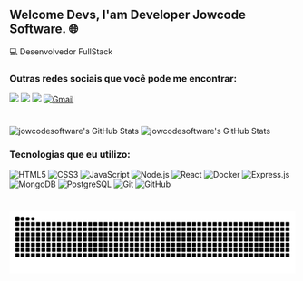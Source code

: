 ## Welcome Devs, I'am Developer Jowcode Software. 🌐
💻 Desenvolvedor FullStack

### Outras redes sociais que você pode me encontrar:

 <a href = "https://youtube.com/@jowcode?si=aLyxbma4_3ZF7CTU"><img src="https://img.shields.io/badge/Youtube-D14836?style=for-the-badge&logo=youtube&logoColor=white" target="_blank"></a>
 <a href="https://br.linkedin.com/in/jhonatan-souza01" target="_blank"><img src="https://img.shields.io/badge/Linkedin-7289DA?style=for-the-badge&logo=linkedin&logoColor=white"  target="_blank"></a> 
 <a href="https://instagram.com/jow_code" target="_blank"><img src="https://img.shields.io/badge/Instagram-E4405F?style=for-the-badge&logo=instagram&logoColor=white"    target="_blank"></a>
 <a href="mailto:jho.souza95@gmail.com"><img src="https://img.shields.io/badge/-Gmail-%23333?style=for-the-badge&logo=gmail&logoColor=white" alt="Gmail"></a>
 #

<img src="https://github-readme-stats.vercel.app/api?username=jowcodesoftware&theme=midnight-purple&show_icons=true&hide_border=true&count_private=true" alt="jowcodesoftware's GitHub Stats" />
<img src="https://github-readme-stats.vercel.app/api/top-langs/?username=jowcodesoftware&theme=midnight-purple&show_icons=true&hide_border=true&layout=compact" alt="jowcodesoftware's GitHub Stats" />


### Tecnologias que eu utilizo:

 
 <div >

![HTML5](https://img.shields.io/badge/HTML5-E34F26?style=for-the-badge&logo=html5&logoColor=white)
![CSS3](https://img.shields.io/badge/CSS3-1572B6?style=for-the-badge&logo=css3&logoColor=white)
![JavaScript](https://img.shields.io/badge/JavaScript-F7DF1E?style=for-the-badge&logo=javascript&logoColor=black)
![Node.js](https://img.shields.io/badge/Node.js-43853D?style=for-the-badge&logo=node.js&logoColor=white)
![React](https://img.shields.io/badge/React-20232A?style=for-the-badge&logo=react&logoColor=61DAFB)
![Docker](https://img.shields.io/badge/Docker-2496ED?style=for-the-badge&logo=docker&logoColor=white)
![Express.js](https://img.shields.io/badge/Express.js-404D59?style=for-the-badge&logo=express&logoColor=white)
![MongoDB](https://img.shields.io/badge/MongoDB-4EA94B?style=for-the-badge&logo=mongodb&logoColor=white)
![PostgreSQL](https://img.shields.io/badge/PostgreSQL-316192?style=for-the-badge&logo=postgresql&logoColor=white)
![Git](https://img.shields.io/badge/Git-F05032?style=for-the-badge&logo=git&logoColor=white)
![GitHub](https://img.shields.io/badge/GitHub-100000?style=for-the-badge&logo=github&logoColor=white)

</div>
 
 
#

<imagem>
  <source media="(prefers-color-scheme: dark)" srcset="https://raw.githubusercontent.com/jowcodesoftware/jowcodesoftware/output/github-contribution-grid-snake-dark.svg">
  <source media="(prefers-color-scheme: dark)" srcset="https://raw.githubusercontent.com/jowcodesoftware/jowcodesoftware/output/github-contribution-grid-snake.svg">
  <img alt="github contribution grid snake animation" src="https://raw.githubusercontent.com/PedroJanneo/PedroJanneo/output/github-contribution-grid-snake.svg">
